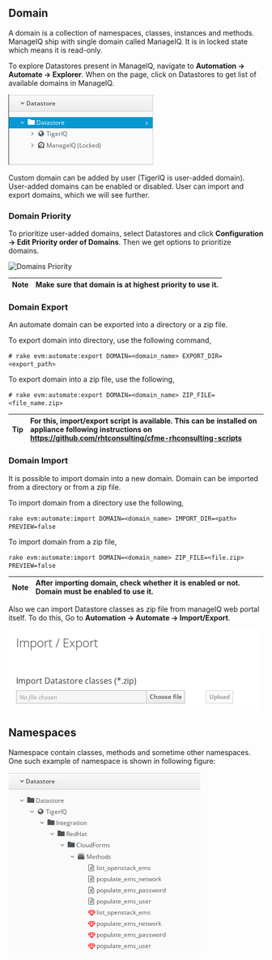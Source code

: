 ## Domain

A domain is a collection of namespaces, classes, instances and methods.
ManageIQ ship with single domain called ManageIQ. It is in locked state
which means it is read-only.

To explore Datastores present in ManageIQ, navigate to **Automation
&rarr; Automate &rarr; Explorer**. When on the page, click on Datastores
to get list of available domains in ManageIQ.

![Datastores](../images/chapter4/datastore.png "Datastores")

Custom domain can be added by user (TigerIQ is user-added domain).
User-added domains can be enabled or disabled. User can import and
export domains, which we will see further.

### Domain Priority

To prioritize user-added domains, select Datastores and click
**Configuration &rarr; Edit Priority order of Domains**. Then we get
options to prioritize domains.

![Domains Priority](../images/chapter4/domains-priority.png "Domain
Priority")

| Note | Make sure that domain is at highest priority to use it. |
|------|:-------|

### Domain Export

An automate domain can be exported into a directory or a zip file.

To export domain into directory, use the following command,
```
# rake evm:automate:export DOMAIN=<domain_name> EXPORT_DIR=<export_path>
```

To export domain into a zip file, use the following,
```
# rake evm:automate:export DOMAIN=<domain_name> ZIP_FILE=<file_name.zip>
```

| Tip | For this, import/export script is available. This can be installed on appliance following instructions on https://github.com/rhtconsulting/cfme-rhconsulting-scripts |
|-----|:------|

### Domain Import

It is possible to import domain into a new domain. Domain can be
imported from a directory or from a zip file.

To import domain from a directory use the following,
```
rake evm:automate:import DOMAIN=<domain_name> IMPORT_DIR=<path> PREVIEW=false
```

To import domain from a zip file,
```
rake evm:automate:import DOMAIN=<domain_name> ZIP_FILE=<file.zip> PREVIEW=false
```

| Note | After importing domain, check whether it is enabled or not. Domain must be enabled to use it. |
|------|:------|

Also we can import Datastore classes as zip file from manageIQ web
portal itself. To do this, Go to **Automation &rarr; Automate &rarr;
Import/Export**.

![Import/Export](../images/chapter4/import.png "Import Datastore")

## Namespaces

Namespace contain classes, methods and sometime other namespaces. One
such example of namespace is shown in following figure:

![Namespaces](../images/chapter4/namespaces.png "Namespaces")

